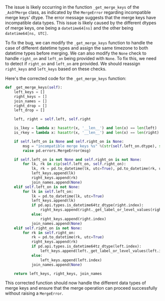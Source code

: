 The issue is likely occurring in the function `_get_merge_keys` of the `_AsOfMerge` class, as indicated by the `MergeError` regarding incompatible merge keys' dtype. The error message suggests that the merge keys have incompatible data types. This issue is likely caused by the different dtypes of merge keys, one being a `datetime64[ns]` and the other being `datetime64[ns, UTC]`.

To fix the bug, we can modify the `_get_merge_keys` function to handle the case of different datetime types and assign the same timezone to both datetime types before merging. We can also modify the `None` check to handle `right_on` and `left_on` being provided with `None`. To fix this, we need to detect if `right_on` and `left_on` are provided. We should reassign `right_keys` and `left_keys` based on these checks.

Here's the corrected code for the `_get_merge_keys` function:

```python
def _get_merge_keys(self):
    left_keys = []
    right_keys = []
    join_names = []
    right_drop = []
    left_drop = []

    left, right = self.left, self.right

    is_lkey = lambda x: hasattr(x, '__len__') and len(x) == len(left)
    is_rkey = lambda x: hasattr(x, '__len__') and len(x) == len(right)

    if self.left_on is None and self.right_on is None:
        msg = "incompatible merge keys %s" %(str(self.left_on.dtype), str(self.right_on.dtype))
        raise pd.errors.MergeError(msg)

    if self.left_on is not None and self.right_on is not None:
        for lk, rk in zip(self.left_on, self.right_on):
            lk, rk = pd.to_datetime(lk, utc=True), pd.to_datetime(rk, utc=True)
            left_keys.append(lk)
            right_keys.append(rk)
            join_names.append(None)
    elif self.left_on is not None:
        for lk in self.left_on:
            lk = pd.to_datetime(lk, utc=True)
            left_keys.append(lk)
            if pd.api.types.is_datetime64tz_dtype(right.index):
                right_keys.append(right._get_label_or_level_values(right.index))
            else:
                right_keys.append(right.index)
            join_names.append(None)
    elif self.right_on is not None:
        for rk in self.right_on:
            rk = pd.to_datetime(rk, utc=True)
            right_keys.append(rk)
            if pd.api.types.is_datetime64tz_dtype(left.index):
                left_keys.append(left._get_label_or_level_values(left.index))
            else:
                left_keys.append(left.index)
            join_names.append(None)

    return left_keys, right_keys, join_names
``` 

This corrected function should now handle the different data types of merge keys and ensure that the merge operation can proceed successfully without raising a `MergeError`.